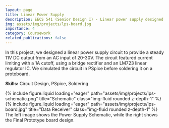 ```yaml
---
layout: page
title: Linear Power Supply
description: EECS 541 (Senior Design I) - Linear power supply designed to output specified parameters.
img: assets/img/projects/lps-board.jpg
importance: 4
category: Coursework
related_publications: false
---
```


In this project, we designed a linear power supply circuit to provide a steady 11V DC output from an AC input of 20-30V. The circuit featured current limiting with a 1A cutoff, using a bridge rectifier and an LM723 linear regulator IC. We simulated the circuit in PSpice before soldering it on a protoboard.

**Skills:** Circuit Design, PSpice, Soldering

<div class="row">
    <div class="col-sm mt-3 mt-md-0">
        {% include figure.liquid loading="eager" path="assets/img/projects/lps-schematic.png" title="Schematic" class="img-fluid rounded z-depth-1" %}
    </div>
    <div class="col-sm mt-3 mt-md-0">
        {% include figure.liquid loading="eager" path="assets/img/projects/lps-board.jpg" title="Data Receiver" class="img-fluid rounded z-depth-1" %}
    </div>
</div>
<div class="caption">
     The left image shows the Power Supply Schematic, while the right shows the Final Prototype board design.
</div>
